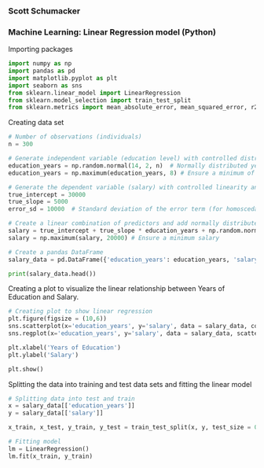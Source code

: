 ### Scott Schumacker
### Machine Learning: Linear Regression model (Python)

Importing packages
```python
import numpy as np
import pandas as pd
import matplotlib.pyplot as plt 
import seaborn as sns
from sklearn.linear_model import LinearRegression
from sklearn.model_selection import train_test_split
from sklearn.metrics import mean_absolute_error, mean_squared_error, r2_score
```

Creating data set
```python
# Number of observations (individuals)
n = 300

# Generate independent variable (education level) with controlled distribution
education_years = np.random.normal(14, 2, n)  # Normally distributed years of education (mean 14, std 2)
education_years = np.maximum(education_years, 8) # Ensure a minimum of 8 years.

# Generate the dependent variable (salary) with controlled linearity and homoscedasticity
true_intercept = 30000
true_slope = 5000
error_sd = 10000  # Standard deviation of the error term (for homoscedasticity)

# Create a linear combination of predictors and add normally distributed errors
salary = true_intercept + true_slope * education_years + np.random.normal(0, error_sd, n)
salary = np.maximum(salary, 20000) # Ensure a minimum salary

# Create a pandas DataFrame
salary_data = pd.DataFrame({'education_years': education_years, 'salary': salary})

print(salary_data.head())
```

Creating a plot to visualize the linear relationship between Years of Education and Salary.
```python
# Creating plot to show linear regression
plt.figure(figsize = (10,6))
sns.scatterplot(x='education_years', y='salary', data = salary_data, color = 'blue')
sns.regplot(x='education_years', y='salary', data = salary_data, scatter=False)

plt.xlabel('Years of Education')
plt.ylabel('Salary')

plt.show()
```
Splitting the data into training and test data sets and fitting the linear model
```python
# Splitting data into test and train
x = salary_data[['education_years']]
y = salary_data[['salary']]

x_train, x_test, y_train, y_test = train_test_split(x, y, test_size = 0.2, random_state = 15)

# Fitting model
lm = LinearRegression()
lm.fit(x_train, y_train)
```